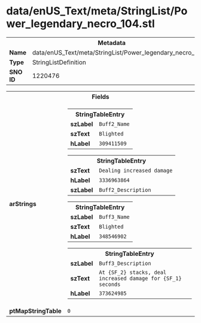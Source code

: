 <h1>data/enUS_Text/meta/StringList/Power_legendary_necro_104.stl</h1><table><tr><th colspan="100%">Metadata</th></tr><tr><td><b>Name</b></td><td>data/enUS_Text/meta/StringList/Power_legendary_necro_104.stl</td></tr><tr><td><b>Type</b></td><td>StringListDefinition</td></tr><tr><td><b>SNO ID</b></td><td>1220476</td></tr></table>

<table><tr><th colspan="100%">Fields</th></tr><tr><td><b>arStrings</b></td><td><table><tr><th colspan="100%">StringTableEntry</th></tr><tr><td><b>szLabel</b></td><td><code>Buff2_Name</code></td></tr><tr><td><b>szText</b></td><td><code>Blighted</code></td></tr><tr><td><b>hLabel</b></td><td><code>309411509</code></td></tr></table>


<table><tr><th colspan="100%">StringTableEntry</th></tr><tr><td><b>szText</b></td><td><code>Dealing increased damage</code></td></tr><tr><td><b>hLabel</b></td><td><code>3336963864</code></td></tr><tr><td><b>szLabel</b></td><td><code>Buff2_Description</code></td></tr></table>


<table><tr><th colspan="100%">StringTableEntry</th></tr><tr><td><b>szLabel</b></td><td><code>Buff3_Name</code></td></tr><tr><td><b>szText</b></td><td><code>Blighted</code></td></tr><tr><td><b>hLabel</b></td><td><code>348546902</code></td></tr></table>


<table><tr><th colspan="100%">StringTableEntry</th></tr><tr><td><b>szLabel</b></td><td><code>Buff3_Description</code></td></tr><tr><td><b>szText</b></td><td><code>At {SF_2} stacks, deal increased damage for {SF_1} seconds</code></td></tr><tr><td><b>hLabel</b></td><td><code>373624985</code></td></tr></table>


</td></tr><tr><td><b>ptMapStringTable</b></td><td><code>0</code></td></tr></table>


